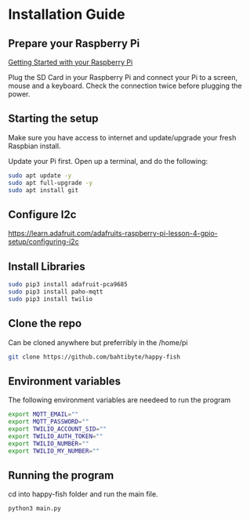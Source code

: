 
# Installation Guide

## Prepare your Raspberry Pi
[Getting Started with your Raspberry Pi](https://projects.raspberrypi.org/en/projects/raspberry-pi-getting-started/)

Plug the SD Card in your Raspberry Pi and connect your Pi to a screen, mouse and a keyboard. Check the connection twice before plugging the power.

## Starting the setup

Make sure you have access to internet and update/upgrade your fresh Raspbian install.

Update your Pi first. Open up a terminal, and do the following:
```sh
sudo apt update -y
sudo apt full-upgrade -y
sudo apt install git
```

## Configure I2c
https://learn.adafruit.com/adafruits-raspberry-pi-lesson-4-gpio-setup/configuring-i2c

## Install Libraries
```sh
sudo pip3 install adafruit-pca9685
sudo pip3 install paho-mqtt
sudo pip3 install twilio
```

## Clone the repo
Can be cloned anywhere but preferribly in the /home/pi
```sh
git clone https://github.com/bahtibyte/happy-fish
```

## Environment variables
The following environment variables are needeed to run the program
```sh
export MQTT_EMAIL=""
export MQTT_PASSWORD=""
export TWILIO_ACCOUNT_SID=""
export TWILIO_AUTH_TOKEN=""
export TWILIO_NUMBER=""
export TWILIO_MY_NUMBER=""
```

## Running the program
cd into happy-fish folder and run the main file.
```sh
python3 main.py
```


